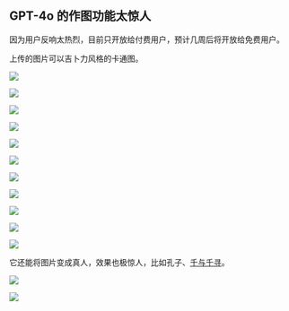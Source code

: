 ## GPT-4o 的作图功能太惊人

因为用户反响太热烈，目前只开放给付费用户，预计几周后将开放给免费用户。

上传的图片可以吉卜力风格的卡通图。

![](https://cdn.beekka.com/blogimg/asset/202503/bg2025032903.webp)

![](https://cdn.beekka.com/blogimg/asset/202503/bg2025032904.webp)

![](https://cdn.beekka.com/blogimg/asset/202503/bg2025032905.webp)

![](https://cdn.beekka.com/blogimg/asset/202503/bg2025032906.webp)

![](https://cdn.beekka.com/blogimg/asset/202503/bg2025032908.webp)

![](https://cdn.beekka.com/blogimg/asset/202503/bg2025032909.webp)

![](https://cdn.beekka.com/blogimg/asset/202503/bg2025032910.webp)

![](https://cdn.beekka.com/blogimg/asset/202503/bg2025032911.webp)

![](https://cdn.beekka.com/blogimg/asset/202503/bg2025032912.webp)

![](https://cdn.beekka.com/blogimg/asset/202503/bg2025032913.webp)

![](https://cdn.beekka.com/blogimg/asset/202503/bg2025032914.webp)

它还能将图片变成真人，效果也极惊人，比如孔子、[千与千寻](https://x.com/yetone/status/1904999754163191844)。

![](https://cdn.beekka.com/blogimg/asset/202503/bg2025032915.webp)

![](https://cdn.beekka.com/blogimg/asset/202503/bg2025032907.webp)